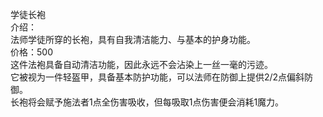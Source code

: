 <title>学徒长袍</title>
<meta name="GENERATOR" content="WinCHM">
<meta http-equiv="Content-Type" content="text/html; charset=gb2312">
<br>学徒长袍
<br>介绍：
<br>法师学徒所穿的长袍，具有自我清洁能力、与基本的护身功能。
<br>价格：500
<br>这件法袍具备自动清洁功能，因此永远不会沾染上一丝一毫的污迹。
<br>它被视为一件轻盔甲，具备基本防护功能，可以法师在防御上提供2/2点偏斜防御。
<br>长袍将会赋予施法者1点全伤害吸收，但每吸取1点伤害便会消耗1魔力。
<br>       
<br>